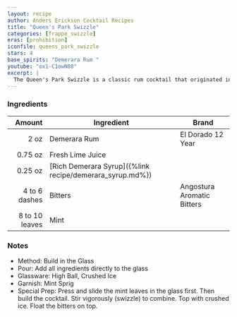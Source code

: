 ```yaml
---
layout: recipe
author: Anders Erickson Cocktail Recipes
title: "Queen's Park Swizzle"
categories: [frappe_swizzle]
eras: [prohibition]
iconfile: queens_park_swizzle
stars: 4
base_spirits: "Demerara Rum "
youtube: "ox1-C1owN80"
excerpt: |
  The Queen's Park Swizzle is a classic rum cocktail that originated in Trinidad.
---
```


### Ingredients

|         Amount | Ingredient                                               | Brand                      |
| -------------: | -------------------------------------------------------- | -------------------------- |
|           2 oz | Demerara Rum                                             | El Dorado 12 Year          |
|        0.75 oz | Fresh Lime Juice                                         |
|        0.25 oz | [Rich Demerara Syrup]({%link recipe/demerara_syrup.md%}) |
|  4 to 6 dashes | Bitters                                                  | Angostura Aromatic Bitters |
| 8 to 10 leaves | Mint                                                     |

### Notes

- Method: Build in the Glass
- Pour: Add all ingredients directly to the glass
- Glassware: High Ball, Crushed Ice
- Garnish: Mint Sprig
- Special Prep: Press and slide the mint leaves in the glass first. Then build the cocktail. Stir vigorously (swizzle) to combine. Top with crushed ice. Float the bitters on top.
